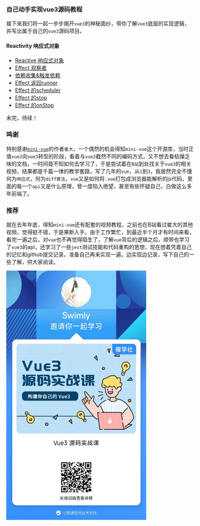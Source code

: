 ### 自己动手实现vue3源码教程

接下来我们将一起一步步揭开`vue3`的神秘面纱，带你了解`vue3`底层的实现逻辑，并写出属于自己的`vue3`源码项目。

#### Reactivity 响应式对象

- [Reactive 响应式对象](./doc/mini-vue/响应式对象.md)
- [Effect 观察者](./doc/mini-vue/观察者.md)
- [依赖收集&触发依赖](./doc/mini-vue/依赖收集.md)
- [Effect 返回runner](./doc/mini-vue/返回runner.md)
- [Effect 的scheduler](./doc/mini-vue/scheduler.md)
- [Effect 的stop](./doc/mini-vue/stop.md)
- [Effect 的onStop](./doc/mini-vue/onStop.md)


未完，待续！


### 鸣谢

特别感谢[`mini-vue`](https://github.com/cuixiaorui/mini-vue)的作者`崔大`，一个偶然的机会得知`mini-vue`这个开源库，当时正值`vue2`向`vue3`转型的阶段，看着与`vue2`截然不同的编码方式，又不想去看枯燥乏味的文档，一时间竟不知如何去学习了，于是尝试着在`B站`到处找关于`vue3`的相关视频，结果都是千篇一律的教学套路，写了几年的`vue`，从`1`到`3`，我居然完全不懂何为`响应式`，何为`diff算法`，`vue`又是如何将`.vue`打包成浏览器能解析的js代码，里面的每一个`api`又是什么原理，曾一度陷入绝望，甚至有些怀疑自己，白做这么多年前端了。

### 推荐

就在去年年底，得知`mini-vue`还有配套的视频教程，之前也在B站看过崔大的其他视频，觉得挺不错，于是果断入手，由于工作繁忙，到最近半个月才有时间来看，看完一遍之后，对`vue`也不再觉得陌生了，了解`vue`背后的逻辑之后，顺带也学习了`vue3`的api，还学习了一些`jest`测试技能和代码重构的思想，现在想着凭着自己的记忆和github提交记录，准备自己再来实现一遍，边实现边记录，写下自己的一些了解，供大家阅读。

<img src="./doc/img/qrcode.jpg" style="width: 375px;"/>
